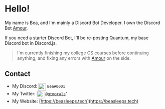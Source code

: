 # Hello!

My name is Bea, and I'm mainly a Discord Bot Developer. I own the Discord Bot [Amour](https://amourbot.com).

 
If you need a starter Discord Bot, I'll be re-posting Quantum, my base Discord bot in Discord.js.

> I'm currently finishing my college CS courses before continuing anything, and fixing any errors with [Amour](https://amourbot.com) on the side.

## Contact

- My Discord: <img src="https://raw.githubusercontent.com/beasleeps/beasleeps/master/discord.svg" width="24px" align="top"> `Bea#0001`
- My Twitter: <img src="https://raw.githubusercontent.com/beasleeps/beasleeps/master/twitter.svg" width="24px" align="top"> [`@qtmorals`](https://twitter.com/qtmorals)'
- My Website: [https://beasleeps.tech](https://beasleeps.tech)
